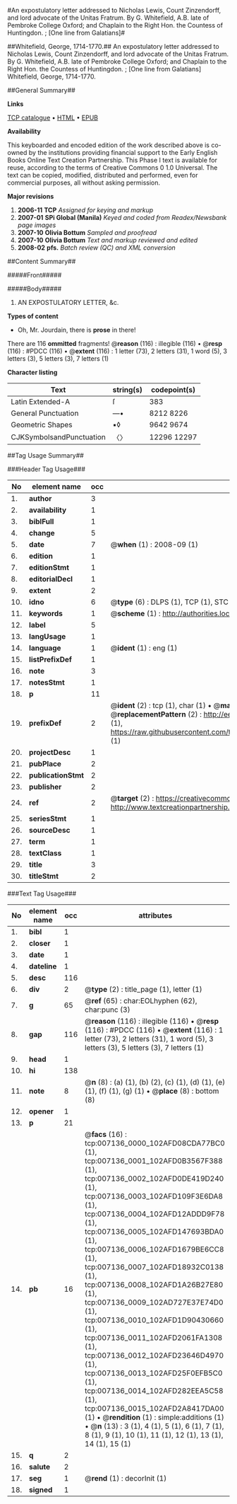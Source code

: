 #An expostulatory letter addressed to Nicholas Lewis, Count Zinzendorff, and lord advocate of the Unitas Fratrum. By G. Whitefield, A.B. late of Pembroke College Oxford; and Chaplain to the Right Hon. the Countess of Huntingdon. ; [One line from Galatians]#

##Whitefield, George, 1714-1770.##
An expostulatory letter addressed to Nicholas Lewis, Count Zinzendorff, and lord advocate of the Unitas Fratrum. By G. Whitefield, A.B. late of Pembroke College Oxford; and Chaplain to the Right Hon. the Countess of Huntingdon. ; [One line from Galatians]
Whitefield, George, 1714-1770.

##General Summary##

**Links**

[TCP catalogue](http://www.ota.ox.ac.uk/tcp/)  • 
[HTML](http://tei.it.ox.ac.uk/tcp/Texts-HTML/free/N05/N05622.html)  • 
[EPUB](http://tei.it.ox.ac.uk/tcp/Texts-EPUB/free/N05/N05622.epub)

**Availability**

This keyboarded and encoded edition of the
	       work described above is co-owned by the institutions
	       providing financial support to the Early English Books
	       Online Text Creation Partnership. This Phase I text is
	       available for reuse, according to the terms of Creative
	       Commons 0 1.0 Universal. The text can be copied,
	       modified, distributed and performed, even for
	       commercial purposes, all without asking permission.

**Major revisions**

1. __2006-11__ __TCP__ *Assigned for keying and markup*
1. __2007-01__ __SPi Global (Manila)__ *Keyed and coded from Readex/Newsbank page images*
1. __2007-10__ __Olivia Bottum__ *Sampled and proofread*
1. __2007-10__ __Olivia Bottum__ *Text and markup reviewed and edited*
1. __2008-02__ __pfs.__ *Batch review (QC) and XML conversion*

##Content Summary##

#####Front#####

#####Body#####

1. AN EXPOSTULATORY LETTER, &c.

**Types of content**

  * Oh, Mr. Jourdain, there is **prose** in there!

There are 116 **ommitted** fragments! 
 @__reason__ (116) : illegible (116)  •  @__resp__ (116) : #PDCC (116)  •  @__extent__ (116) : 1 letter (73), 2 letters (31), 1 word (5), 3 letters (3), 5 letters (3), 7 letters (1)

**Character listing**


|Text|string(s)|codepoint(s)|
|---|---|---|
|Latin Extended-A|ſ|383|
|General Punctuation|—•|8212 8226|
|Geometric Shapes|▪◊|9642 9674|
|CJKSymbolsandPunctuation|〈〉|12296 12297|

##Tag Usage Summary##

###Header Tag Usage###

|No|element name|occ|attributes|
|---|---|---|---|
|1.|__author__|3||
|2.|__availability__|1||
|3.|__biblFull__|1||
|4.|__change__|5||
|5.|__date__|7| @__when__ (1) : 2008-09 (1)|
|6.|__edition__|1||
|7.|__editionStmt__|1||
|8.|__editorialDecl__|1||
|9.|__extent__|2||
|10.|__idno__|6| @__type__ (6) : DLPS (1), TCP (1), STC (1), NOTIS (1), IMAGE-SET (1), EVANS-CITATION (1)|
|11.|__keywords__|1| @__scheme__ (1) : http://authorities.loc.gov/ (1)|
|12.|__label__|5||
|13.|__langUsage__|1||
|14.|__language__|1| @__ident__ (1) : eng (1)|
|15.|__listPrefixDef__|1||
|16.|__note__|3||
|17.|__notesStmt__|1||
|18.|__p__|11||
|19.|__prefixDef__|2| @__ident__ (2) : tcp (1), char (1)  •  @__matchPattern__ (2) : ([0-9\-]+):([0-9IVX]+) (1), (.+) (1)  •  @__replacementPattern__ (2) : http://eebo.chadwyck.com/downloadtiff?vid=$1&page=$2 (1), https://raw.githubusercontent.com/textcreationpartnership/Texts/master/tcpchars.xml#$1 (1)|
|20.|__projectDesc__|1||
|21.|__pubPlace__|2||
|22.|__publicationStmt__|2||
|23.|__publisher__|2||
|24.|__ref__|2| @__target__ (2) : https://creativecommons.org/publicdomain/zero/1.0/ (1), http://www.textcreationpartnership.org/docs/. (1)|
|25.|__seriesStmt__|1||
|26.|__sourceDesc__|1||
|27.|__term__|1||
|28.|__textClass__|1||
|29.|__title__|3||
|30.|__titleStmt__|2||


###Text Tag Usage###

|No|element name|occ|attributes|
|---|---|---|---|
|1.|__bibl__|1||
|2.|__closer__|1||
|3.|__date__|1||
|4.|__dateline__|1||
|5.|__desc__|116||
|6.|__div__|2| @__type__ (2) : title_page (1), letter (1)|
|7.|__g__|65| @__ref__ (65) : char:EOLhyphen (62), char:punc (3)|
|8.|__gap__|116| @__reason__ (116) : illegible (116)  •  @__resp__ (116) : #PDCC (116)  •  @__extent__ (116) : 1 letter (73), 2 letters (31), 1 word (5), 3 letters (3), 5 letters (3), 7 letters (1)|
|9.|__head__|1||
|10.|__hi__|138||
|11.|__note__|8| @__n__ (8) : (a) (1), (b) (2), (c) (1), (d) (1), (e) (1), (f) (1), (g) (1)  •  @__place__ (8) : bottom (8)|
|12.|__opener__|1||
|13.|__p__|21||
|14.|__pb__|16| @__facs__ (16) : tcp:007136_0000_102AFD08CDA77BC0 (1), tcp:007136_0001_102AFD0B3567F388 (1), tcp:007136_0002_102AFD0DE419D240 (1), tcp:007136_0003_102AFD109F3E6DA8 (1), tcp:007136_0004_102AFD12ADDD9F78 (1), tcp:007136_0005_102AFD147693BDA0 (1), tcp:007136_0006_102AFD1679BE6CC8 (1), tcp:007136_0007_102AFD18932C0138 (1), tcp:007136_0008_102AFD1A26B27E80 (1), tcp:007136_0009_102AD727E37E74D0 (1), tcp:007136_0010_102AFD1D90430660 (1), tcp:007136_0011_102AFD2061FA1308 (1), tcp:007136_0012_102AFD23646D4970 (1), tcp:007136_0013_102AFD25F0EFB5C0 (1), tcp:007136_0014_102AFD282EEA5C58 (1), tcp:007136_0015_102AFD2A8417DA00 (1)  •  @__rendition__ (1) : simple:additions (1)  •  @__n__ (13) : 3 (1), 4 (1), 5 (1), 6 (1), 7 (1), 8 (1), 9 (1), 10 (1), 11 (1), 12 (1), 13 (1), 14 (1), 15 (1)|
|15.|__q__|2||
|16.|__salute__|2||
|17.|__seg__|1| @__rend__ (1) : decorInit (1)|
|18.|__signed__|1||
